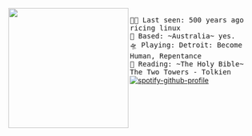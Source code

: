 <img align="left" width="240" src="https://media.tenor.com/IpAyHtYc--gAAAAi/charizard-flying.gif"> <samp> <br>
  👨‍💻 Last seen: 500 years ago ricing linux<br>
  🌁 Based: ~Australia~ yes.<br>
  🛸 Playing: Detroit: Become Human, Repentance<br>
  📖 Reading: ~The Holy Bible~ The Two Towers - Tolkien<br> 
  </samp>
[![spotify-github-profile](https://spotify-github-profile.vercel.app/api/view?uid=q8hkj695x2mvn1uypwrtbvbge&cover_image=true&theme=natemoo-re&show_offline=true&background_color=121212&interchange=false&bar_color=53b14f&bar_color_cover=true)](https://spotify-github-profile.vercel.app/api/view?uid=q8hkj695x2mvn1uypwrtbvbge&redirect=true)<br>
